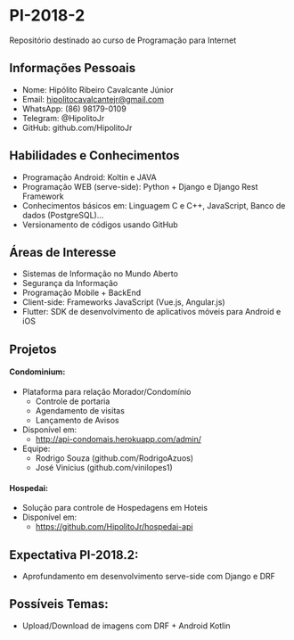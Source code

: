 # PI-2018-2
Repositório  destinado ao curso de Programação para Internet


## Informações Pessoais

* Nome: Hipólito Ribeiro Cavalcante Júnior
* Email: hipolitocavalcantejr@gmail.com
* WhatsApp: (86) 98179-0109
* Telegram: @HipolitoJr
* GitHub: github.com/HipolitoJr

## Habilidades e Conhecimentos

* Programação Android: Koltin e JAVA
* Programação WEB (serve-side): Python + Django e Django Rest Framework
* Conhecimentos básicos em: Linguagem C e C++, JavaScript, Banco de dados (PostgreSQL)...
* Versionamento de códigos usando GitHub

## Áreas de Interesse

* Sistemas de Informação no Mundo Aberto
* Segurança da Informação
* Programação Mobile + BackEnd
* Client-side: Frameworks JavaScript (Vue.js, Angular.js)
* Flutter: SDK de desenvolvimento de aplicativos móveis para Android e iOS

## Projetos

#### Condominium:
 * Plataforma para relação Morador/Condomínio
    * Controle de portaria
    * Agendamento de visitas
    * Lançamento de Avisos
 * Disponível em:
    * http://api-condomais.herokuapp.com/admin/
 * Equipe:
    * Rodrigo Souza (github.com/RodrigoAzuos)
    * José Vinícius (github.com/vinilopes1)

#### Hospedai:
 * Solução para controle de Hospedagens em Hoteis
 * Disponível em:
    * https://github.com/HipolitoJr/hospedai-api

## Expectativa PI-2018.2:

* Aprofundamento em desenvolvimento serve-side com Django e DRF

## Possíveis Temas:

* Upload/Download de imagens com DRF + Android Kotlin
